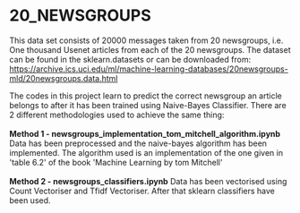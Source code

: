 # 20_NEWSGROUPS

This data set consists of 20000 messages taken from 20 newsgroups, i.e. One thousand Usenet articles from each of the 20 newsgroups. The dataset can be found in the sklearn.datasets or can be downloaded from: 
https://archive.ics.uci.edu/ml/machine-learning-databases/20newsgroups-mld/20newsgroups.data.html

The codes in this project learn to predict the correct newsgroup an article belongs to after it has been trained using Naive-Bayes Classifier. There are 2 different methodologies used to achieve the same thing:
<br>
<br>
**Method 1 - newsgroups_implementation_tom_mitchell_algorithm.ipynb** Data has been preprocessed and the naive-bayes algorithm has been implemented. The algorithm used is an implementation of the one given in 'table 6.2' of the book 'Machine Learning by tom Mitchell' 
<br>
<br>
**Method 2 - newsgroups_classifiers.ipynb** Data has been vectorised using Count Vectoriser and Tfidf Vectoriser. After that sklearn classifiers have been used. 
